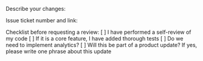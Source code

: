 Describe your changes:

Issue ticket number and link:

Checklist before requesting a review:
[ ] I have performed a self-review of my code
[ ] If it is a core feature, I have added thorough tests
[ ] Do we need to implement analytics?
[ ] Will this be part of a product update? If yes, please write one phrase about this update

